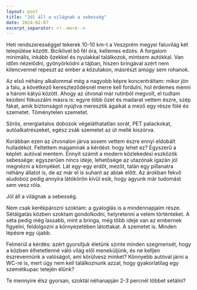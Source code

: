 ```yaml
---
layout: post
title: "Jól áll a világnak a sebesség"
date: 2024-02-07
excerpt_separator: <!--more-->
---
```


Heti rendszerességgel tekerek 10-10 km-t a Veszprém megyei faluvilág két települése között. Biciklivel bő fél óra, kellemes edzés. A forgalom minimális, inkább őzekkel és nyulakkal találkozok, mintsem autókkal. Van időm nézelődni, gyönyörködni a tájban, hiszen bringával azért nem kilencvennel repeszt az ember a közutakon, másrészt amúgy sem rohanok.

Az első néhány alkalommal még a nagyobb képre koncentráltam: mikor jön a falu, a következő kereszteződésnél merre kell fordulni, hol érdemes menni a három kátyú között. Ahogy az útvonal már rutinból megvolt, el tudtam kezdeni fókuszálni másra is: egyre több őzet és madarat vettem észre, szép fákat, amik biztonságot nyújtva meresztik ágaikat a mező egy része fölé és szemetet. Töménytelen
szemetet.<!--more-->

Sörös, energiaitalos dobozok végeláthatatlan sorát, PET palackokat, autóalkatrészeket, egész zsák szemetet az út mellé kiszórva.

Korábban ezen az útvonalon járva sosem vettem észre ennyi eldobált hulladékot. Feltettem magamnak a kérdést: hogy lehet ez? Egyszerű a képlet: autóval mentem. Ennyit számít a modern közlekedési eszközök sebessége: egyszerűen nincs ideje, lehetősége az utazónak igazán jól megnézni a környéket. Lát egy-egy erdőt, mezőt, talán egy pillanatra néhány állatot is, de az már el is suhant az ablak előtt.
Az árokban fekvő aludoboz pedig annyira látókörön kívül esik, hogy agyunk már tudomást sem vesz róla.

Jól áll a világnak a sebesség.

Nem csak kerékpározni szoktam: a gyaloglás is a mindennapjaim része. Sétálgatás közben szoktam gondolkodni, helyretenni a velem történteket. A séta pedig még lassabb, mint a bringa, még több ideje van az embernek figyelni, feldolgozni a környezetében látottakat. A szemetet is. Minden lépésre egy újabb.

Felmerül a kérdés: azért gyorsítjuk életünk szinte minden szegmensét, hogy a közben élhetetlenné váló világ elől meneküljünk, és ne kelljen észrevennünk a valóságot, ami körülvesz minket? Könnyebb autóval járni a WC-re is, mert úgy nem kell találkoznunk azzal, hogy gyakorlatilag egy szemétkupac tetején élünk?

Te mennyire élsz gyorsan, szoktál néhanapján 2-3 percnél többet sétálni? 
